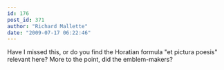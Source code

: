 ```yaml
---
id: 176
post_id: 371
author: "Richard Mallette"
date: "2009-07-17 06:22:46"
---
```

Have I missed this, or do you find the Horatian formula "et pictura poesis" relevant here? More to the point, did the emblem-makers?
